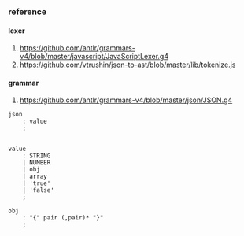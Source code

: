 ### reference

#### lexer

1. https://github.com/antlr/grammars-v4/blob/master/javascript/JavaScriptLexer.g4
2. https://github.com/vtrushin/json-to-ast/blob/master/lib/tokenize.js

#### grammar

1. https://github.com/antlr/grammars-v4/blob/master/json/JSON.g4

```
json
    : value
    ;


value
    : STRING
    | NUMBER
    | obj
    | array
    | 'true'
    | 'false'
    ;

obj 
    : "{" pair (,pair)* "}"
    ;

```